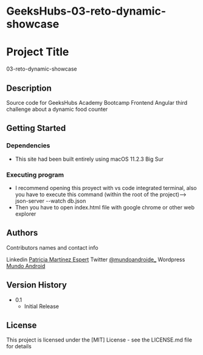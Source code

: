 # GeeksHubs-03-reto-dynamic-showcase

# Project Title

03-reto-dynamic-showcase

## Description

Source code for GeeksHubs Academy Bootcamp Frontend Angular third challenge about a dynamic food counter

## Getting Started

### Dependencies

* This site had been built entirely using macOS 11.2.3 Big Sur


### Executing program

* I recommend opening this proyect with vs code integrated terminal, also you have to
execute this command (within the root of the project)--> json-server --watch db.json
* Then you have to open index.html file with google chrome or other web explorer


## Authors

Contributors names and contact info

Linkedin [Patricia Martínez Espert](https://www.linkedin.com/in/patricia-martinez-espert-7470291a7/)
Twitter [@mundoandroide_](https://twitter.com/mundoandroide_)
Wordpress [Mundo Android](https://www.mundoandroid.blog)


## Version History

* 0.1
    * Initial Release

## License

This project is licensed under the [MIT] License - see the LICENSE.md file for details
